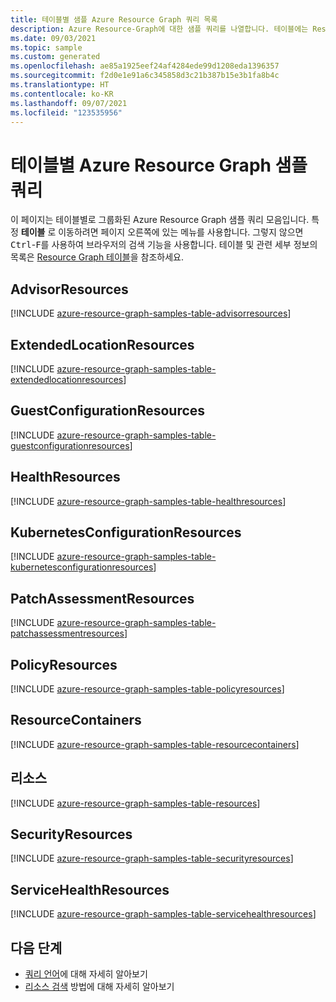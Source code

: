 ```yaml
---
title: 테이블별 샘플 Azure Resource Graph 쿼리 목록
description: Azure Resource-Graph에 대한 샘플 쿼리를 나열합니다. 테이블에는 Resources, ResourceContainers, PolicyResources 등이 포함됩니다.
ms.date: 09/03/2021
ms.topic: sample
ms.custom: generated
ms.openlocfilehash: ae85a1925eef24af4284ede99d1208eda1396357
ms.sourcegitcommit: f2d0e1e91a6c345858d3c21b387b15e3b1fa8b4c
ms.translationtype: HT
ms.contentlocale: ko-KR
ms.lasthandoff: 09/07/2021
ms.locfileid: "123535956"
---
```

# <a name="azure-resource-graph-sample-queries-by-table"></a>테이블별 Azure Resource Graph 샘플 쿼리

이 페이지는 테이블별로 그룹화된 Azure Resource Graph 샘플 쿼리 모음입니다. 특정 **테이블** 로 이동하려면 페이지 오른쪽에 있는 메뉴를 사용합니다. 그렇지 않으면 <kbd>Ctrl</kbd>-<kbd>F</kbd>를 사용하여 브라우저의 검색 기능을 사용합니다. 테이블 및 관련 세부 정보의 목록은 [Resource Graph 테이블](../concepts/query-language.md#resource-graph-tables)을 참조하세요.

## <a name="advisorresources"></a>AdvisorResources

[!INCLUDE [azure-resource-graph-samples-table-advisorresources](../../../../includes/resource-graph/samples/bytable/advisorresources.md)]

## <a name="extendedlocationresources"></a>ExtendedLocationResources

[!INCLUDE [azure-resource-graph-samples-table-extendedlocationresources](../../../../includes/resource-graph/samples/bytable/extendedlocationresources.md)]

## <a name="guestconfigurationresources"></a>GuestConfigurationResources

[!INCLUDE [azure-resource-graph-samples-table-guestconfigurationresources](../../../../includes/resource-graph/samples/bytable/guestconfigurationresources.md)]

## <a name="healthresources"></a>HealthResources

[!INCLUDE [azure-resource-graph-samples-table-healthresources](../../../../includes/resource-graph/samples/bytable/healthresources.md)]

## <a name="kubernetesconfigurationresources"></a>KubernetesConfigurationResources

[!INCLUDE [azure-resource-graph-samples-table-kubernetesconfigurationresources](../../../../includes/resource-graph/samples/bytable/kubernetesconfigurationresources.md)]

## <a name="patchassessmentresources"></a>PatchAssessmentResources

[!INCLUDE [azure-resource-graph-samples-table-patchassessmentresources](../../../../includes/resource-graph/samples/bytable/patchassessmentresources.md)]

## <a name="policyresources"></a>PolicyResources

[!INCLUDE [azure-resource-graph-samples-table-policyresources](../../../../includes/resource-graph/samples/bytable/policyresources.md)]

## <a name="resourcecontainers"></a>ResourceContainers

[!INCLUDE [azure-resource-graph-samples-table-resourcecontainers](../../../../includes/resource-graph/samples/bytable/resourcecontainers.md)]

## <a name="resources"></a>리소스

[!INCLUDE [azure-resource-graph-samples-table-resources](../../../../includes/resource-graph/samples/bytable/resources.md)]

## <a name="securityresources"></a>SecurityResources

[!INCLUDE [azure-resource-graph-samples-table-securityresources](../../../../includes/resource-graph/samples/bytable/securityresources.md)]

## <a name="servicehealthresources"></a>ServiceHealthResources

[!INCLUDE [azure-resource-graph-samples-table-servicehealthresources](../../../../includes/resource-graph/samples/bytable/servicehealthresources.md)]

## <a name="next-steps"></a>다음 단계

- [쿼리 언어](../concepts/query-language.md)에 대해 자세히 알아보기
- [리소스 검색](../concepts/explore-resources.md) 방법에 대해 자세히 알아보기
